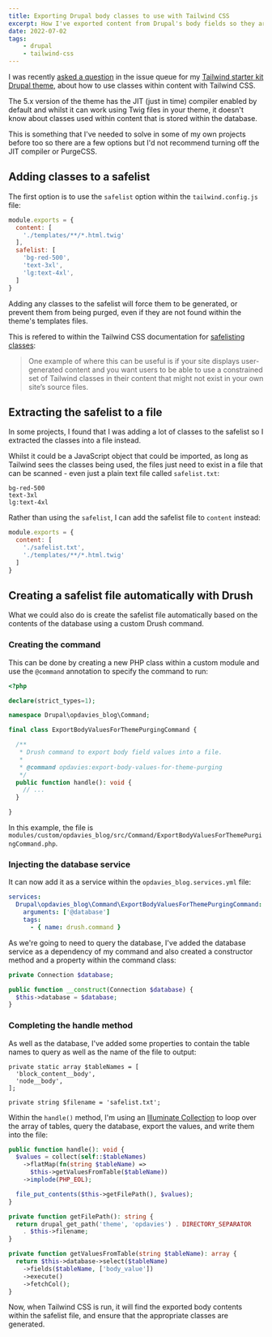 ```yaml
---
title: Exporting Drupal body classes to use with Tailwind CSS
excerpt: How I've exported content from Drupal's body fields so they aren't missed by Tailwind's JIT mode or PurgeCSS.
date: 2022-07-02
tags:
    - drupal
    - tailwind-css
---
```


I was recently [asked a question](https://www.drupal.org/project/tailwindcss/issues/3271487) in the issue queue for my [Tailwind starter kit Drupal theme](https://www.drupal.org/project/tailwindcss), about how to use classes within content with Tailwind CSS.

The 5.x version of the theme has the JIT (just in time) compiler enabled by default and whilst it can work using Twig files in your theme, it doesn't know about classes used within content that is stored within the database.

This is something that I've needed to solve in some of my own projects before too so there are a few options but I'd not recommend turning off the JIT compiler or PurgeCSS.

## Adding classes to a safelist

The first option is to use the `safelist` option within the `tailwind.config.js` file:

```js
module.exports = {
  content: [
    './templates/**/*.html.twig'
  ],
  safelist: [
    'bg-red-500',
    'text-3xl',
    'lg:text-4xl',
  ]
}
```

Adding any classes to the safelist will force them to be generated, or prevent them from being purged, even if they are not found within the theme's templates files.

This is refered to within the Tailwind CSS documentation for [safelisting classes](https://tailwindcss.com/docs/content-configuration#safelisting-classes):

> One example of where this can be useful is if your site displays user-generated content and you want users to be able to use a constrained set of Tailwind classes in their content that might not exist in your own site’s source files.

## Extracting the safelist to a file

In some projects, I found that I was adding a lot of classes to the safelist so I extracted the classes into a file instead.

Whilst it could be a JavaScript object that could be imported, as long as Tailwind sees the classes being used, the files just need to exist in a file that can be scanned - even just a plain text file called `safelist.txt`:

```
bg-red-500
text-3xl
lg:text-4xl
```

Rather than using the `safelist`, I can add the safelist file to `content` instead:

```js
module.exports = {
  content: [
    './safelist.txt',
    './templates/**/*.html.twig'
  ]
}
```

## Creating a safelist file automatically with Drush

What we could also do is create the safelist file automatically based on the contents of the database using a custom Drush command.

### Creating the command

This can be done by creating a new PHP class within a custom module and use the `@command` annotation to specify the command to run:

```php
<?php

declare(strict_types=1);

namespace Drupal\opdavies_blog\Command;

final class ExportBodyValuesForThemePurgingCommand {

  /**
   * Drush command to export body field values into a file.
   *
   * @command opdavies:export-body-values-for-theme-purging
   */
  public function handle(): void {
    // ...
  }

}
```

In this example, the file is `modules/custom/opdavies_blog/src/Command/ExportBodyValuesForThemePurgingCommand.php`.

### Injecting the database service

It can now add it as a service within the `opdavies_blog.services.yml` file:

```yaml
services:
  Drupal\opdavies_blog\Command\ExportBodyValuesForThemePurgingCommand:
    arguments: ['@database']
    tags:
      - { name: drush.command }
```

As we're going to need to query the database, I've added the database service as a dependency of my command and also created a constructor method and a property within the command class:

```php
private Connection $database;

public function __construct(Connection $database) {
  $this->database = $database;
}
```

### Completing the handle method

As well as the database, I've added some properties to contain the table names to query as well as the name of the file to output:
```
private static array $tableNames = [
  'block_content__body',
  'node__body',
];

private string $filename = 'safelist.txt';
```

Within the `handle()` method, I'm using an [Illuminate Collection](/talks/using-illuminate-collections-outside-laravel) to loop over the array of tables, query the database, export the values, and write them into the file:

```php
public function handle(): void {
  $values = collect(self::$tableNames)
    ->flatMap(fn(string $tableName) =>
      $this->getValuesFromTable($tableName))
    ->implode(PHP_EOL);

  file_put_contents($this->getFilePath(), $values);
}

private function getFilePath(): string {
  return drupal_get_path('theme', 'opdavies') . DIRECTORY_SEPARATOR
    . $this->filename;
}

private function getValuesFromTable(string $tableName): array {
  return $this->database->select($tableName)
    ->fields($tableName, ['body_value'])
    ->execute()
    ->fetchCol();
}
```

Now, when Tailwind CSS is run, it will find the exported body contents within the safelist file, and ensure that the appropriate classes are generated.
